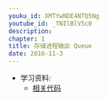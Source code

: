 ```yaml
---
youku_id: XMTYwNDE4NTQ5Ng
youtube_id: _TNIlBlV5c0
description: 
chapter: 1
title: 存储进程输出 Queue
date: 2016-11-3
---
```

* 学习资料:
  * [相关代码]()

